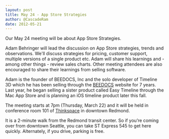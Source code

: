 ```yaml
---
layout: post
title: May 24 - App Store Strategies
author: @CascadeRam
date: 2012-05-21 
---
```


Our May 24 meeting will be about App Store Strategies.

Adam Behringer will lead the discussion on App Store strategies, trends and observations. We'll discuss strategies for pricing, customer support, multiple versions of a single product etc. Adam will share his learnings and -among other things - review sales charts. Other meeting  attendees are also encouraged to share their learnings from  selling software.

Adam is the founder of BEEDOCS, Inc and the solo developer of Timeline 3D which he has been selling through the [BEEDOCS] website for 7 years. Last year, he began selling a sister product called Easy Timeline through the Mac App Store and is planning an iOS timeline product later this fall.

The meeting starts at 7pm (Thursday, March 22) and it will be held in conference room 101 of [Thinkspace] in downtown Redmond.

It is a 2-minute walk from the Redmond transit center. So if you’re coming over from downtown Seattle, you can take ST Express 545 to get here quickly.
Alternately, if you drive, parking is free.

[thinkspace]: http://thinkspace.com/about/location/ 
[BEEDOCS]: http://beedocs.com